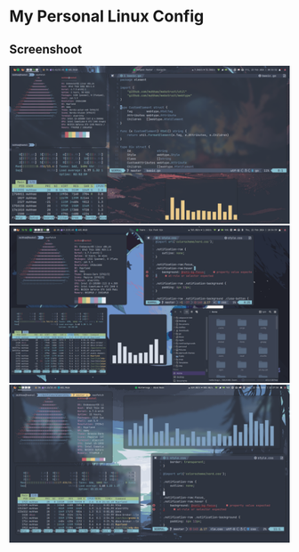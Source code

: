 # My Personal Linux Config
 
## Screenshoot
![Screenshoot](./screenshoot/3.png)
![Screenshoot](./screenshoot/1.png)
![Screenshoot](./screenshoot/2.png)
